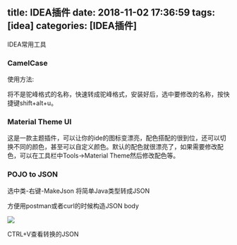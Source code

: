 title: IDEA插件
date: 2018-11-02 17:36:59
tags: [idea]
categories: [IDEA插件]
---
IDEA常用工具

<!--more-->

### CamelCase

使用方法:

将不是驼峰格式的名称，快速转成驼峰格式，安装好后，选中要修改的名称，按快捷键shift+alt+u。

### Material Theme UI

这是一款主题插件，可以让你的ide的图标变漂亮，配色搭配的很到位，还可以切换不同的颜色，甚至可以自定义颜色。默认的配色就很漂亮了，如果需要修改配色，可以在工具栏中Tools->Material Theme然后修改配色等。

### POJO to JSON

选中类-右键-MakeJson 将简单Java类型转成JSON

 方便用postman或者curl的时候构造JSON body

![](/images/screenshot_16960.png)

CTRL+V查看转换的JSON